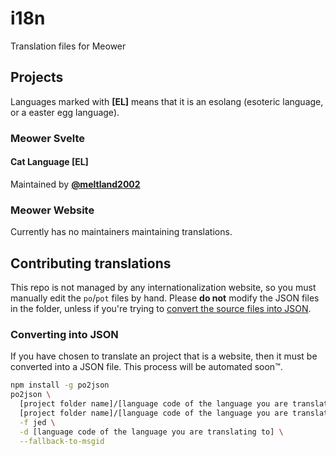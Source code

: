 # i18n

Translation files for Meower

## Projects

Languages marked with **[EL]** means that it is an esolang (esoteric language, or a easter egg language).

### Meower Svelte

#### Cat Language [EL]

Maintained by **[@meltland2002](https://github.com/meltland2002)**

### Meower Website

Currently has no maintainers maintaining translations.

## Contributing translations

This repo is not managed by any internationalization website, so you must manually edit the `po`/`pot` files by hand. Please **do not** modify the JSON files in the folder, unless if you're trying to [convert the source files into JSON](#converting-into-json).

### Converting into JSON

If you have chosen to translate an project that is a website, then it must be converted into a JSON file. This process will be automated soon™.

```sh
npm install -g po2json
po2json \
  [project folder name]/[language code of the language you are translating to].po \
  [project folder name]/[language code of the language you are translating to].json \
  -f jed \
  -d [language code of the language you are translating to] \
  --fallback-to-msgid
```
